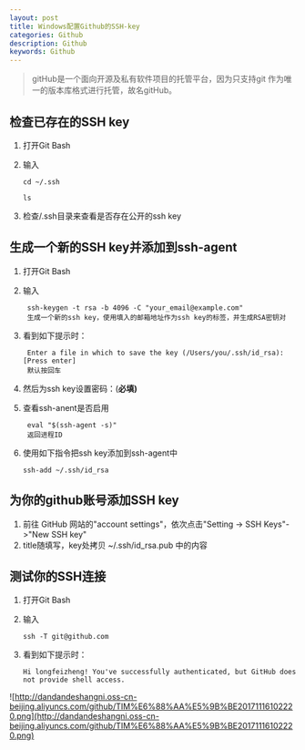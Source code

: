 ```yaml
---
layout: post
title: Windows配置Github的SSH-key
categories: Github
description: Github
keywords: Github
---
```

> gitHub是一个面向开源及私有软件项目的托管平台，因为只支持git 作为唯一的版本库格式进行托管，故名gitHub。

## 检查已存在的SSH key ##
1. 打开Git Bash
2. 输入 
 
	`cd ~/.ssh`

	`ls`
    

3. 检查/.ssh目录来查看是否存在公开的ssh key

## 生成一个新的SSH key并添加到ssh-agent  ##

1. 打开Git Bash
2. 输入 
 
	    ssh-keygen -t rsa -b 4096 -C "your_email@example.com"
    	生成一个新的ssh key，使用填入的邮箱地址作为ssh key的标签，并生成RSA密钥对

3. 看到如下提示时：

	    Enter a file in which to save the key (/Users/you/.ssh/id_rsa): [Press enter] 
    	默认按回车
4. 然后为ssh key设置密码：(**必填)**
5. 查看ssh-anent是否启用

	    eval "$(ssh-agent -s)" 
    	返回进程ID

6. 使用如下指令把ssh key添加到ssh-agent中

	`ssh-add ~/.ssh/id_rsa`  
		
## 为你的github账号添加SSH key ##

1.  前往 GitHub 网站的"account settings"，依次点击"Setting -> SSH Keys"->"New SSH key"
2.  title随填写，key处拷贝 ~/.ssh/id_rsa.pub 中的内容
## 测试你的SSH连接  ##

1. 打开Git Bash
2. 输入 
 
	  ` ssh -T git@github.com ` 
		

3. 看到如下提示时：
	 

    `Hi longfeizheng! You've successfully authenticated, but GitHub does not provide shell access.`

![http://dandandeshangni.oss-cn-beijing.aliyuncs.com/github/TIM%E6%88%AA%E5%9B%BE20171116102220.png](http://dandandeshangni.oss-cn-beijing.aliyuncs.com/github/TIM%E6%88%AA%E5%9B%BE20171116102220.png)